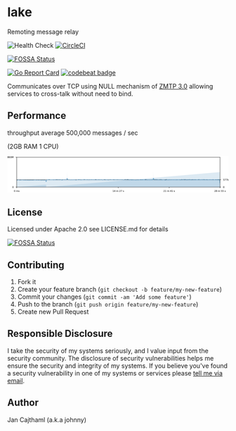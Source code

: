 # lake

Remoting message relay

![Health Check](https://github.com/jancajthaml-openbank/lake/workflows/Health%20Check/badge.svg)
[![CircleCI](https://circleci.com/gh/jancajthaml-openbank/lake/tree/main.svg?style=shield)](https://circleci.com/gh/jancajthaml-openbank/lake/tree/main)

[![FOSSA Status](https://app.fossa.com/api/projects/git%2Bgithub.com%2Fjancajthaml-openbank%2Flake.svg?type=shield)](https://app.fossa.com/projects/git%2Bgithub.com%2Fjancajthaml-openbank%2Flake?ref=badge_shield)

[![Go Report Card](https://goreportcard.com/badge/github.com/jancajthaml-openbank/lake)](https://goreportcard.com/report/github.com/jancajthaml-openbank/lake) [![codebeat badge](https://codebeat.co/badges/2a0d56a6-dcb9-4e19-8aa5-bc17927defdc)](https://codebeat.co/projects/github-com-jancajthaml-openbank-lake-main)

Communicates over TCP using NULL mechanism of [ZMTP 3.0](https://rfc.zeromq.org/spec/23/) allowing services to cross-talk without need to bind.

## Performance

throughput average 500,000 messages / sec

(2GB RAM 1 CPU)

![graph_metrics_count]

## License

Licensed under Apache 2.0 see LICENSE.md for details

[![FOSSA Status](https://app.fossa.com/api/projects/git%2Bgithub.com%2Fjancajthaml-openbank%2Flake.svg?type=large)](https://app.fossa.com/projects/git%2Bgithub.com%2Fjancajthaml-openbank%2Flake?ref=badge_large)

## Contributing

1. Fork it
2. Create your feature branch (`git checkout -b feature/my-new-feature`)
3. Commit your changes (`git commit -am 'Add some feature'`)
4. Push to the branch (`git push origin feature/my-new-feature`)
5. Create new Pull Request

## Responsible Disclosure

I take the security of my systems seriously, and I value input from the security community. The disclosure of security vulnerabilities helps me ensure the security and integrity of my systems. If you believe you've found a security vulnerability in one of my systems or services please [tell me via email](mailto:jan.cajthaml@gmail.com).

## Author

Jan Cajthaml (a.k.a johnny)

[graph_metrics_count]: ./graph_metrics.count.png?sanitize=true
